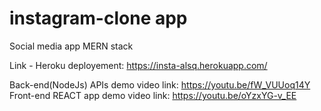 # instagram-clone app
Social media app MERN stack

Link - Heroku deployement: https://insta-alsq.herokuapp.com/

Back-end(NodeJs) APIs demo video link: https://youtu.be/fW_VUUoq14Y
Front-end REACT app demo video link: https://youtu.be/oYzxYG-v_EE
